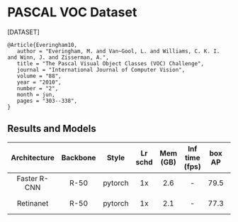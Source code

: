 # PASCAL VOC Dataset

[DATASET]

```
@Article{Everingham10,
   author = "Everingham, M. and Van~Gool, L. and Williams, C. K. I. and Winn, J. and Zisserman, A.",
   title = "The Pascal Visual Object Classes (VOC) Challenge",
   journal = "International Journal of Computer Vision",
   volume = "88",
   year = "2010",
   number = "2",
   month = jun,
   pages = "303--338",
}
```

## Results and Models

| Architecture | Backbone  | Style   | Lr schd | Mem (GB) | Inf time (fps) | box AP | Config | Download |
|:------------:|:---------:|:-------:|:-------:|:--------:|:--------------:|:------:|:------:|:--------:|
| Faster R-CNN | R-50      | pytorch | 1x      | 2.6   | -          | 79.5  |[config](https://github.com/open-mmlab/mmdetection/tree/master/configs/pascal_voc/faster_rcnn_r50_fpn_1x_voc0712.py) | [model](http://download.openmmlab.com/mmdetection/v2.0/pascal_voc/faster_rcnn_r50_fpn_1x_voc0712/faster_rcnn_r50_fpn_1x_voc0712_20200624-c9895d40.pth) &#124; [log](http://download.openmmlab.com/mmdetection/v2.0/pascal_voc/faster_rcnn_r50_fpn_1x_voc0712/20200623_015208.log.json) |
| Retinanet    | R-50      | pytorch | 1x      | 2.1   | -          | 77.3  |[config](https://github.com/open-mmlab/mmdetection/tree/master/configs/pascal_voc/retinanet_r50_fpn_1x_voc0712.py) | [model](http://download.openmmlab.com/mmdetection/v2.0/pascal_voc/retinanet_r50_fpn_1x_voc0712/retinanet_r50_fpn_1x_voc0712_20200617-47cbdd0e.pth) &#124; [log](http://download.openmmlab.com/mmdetection/v2.0/pascal_voc/retinanet_r50_fpn_1x_voc0712/retinanet_r50_fpn_1x_voc0712_20200616_014642.log.json) |
